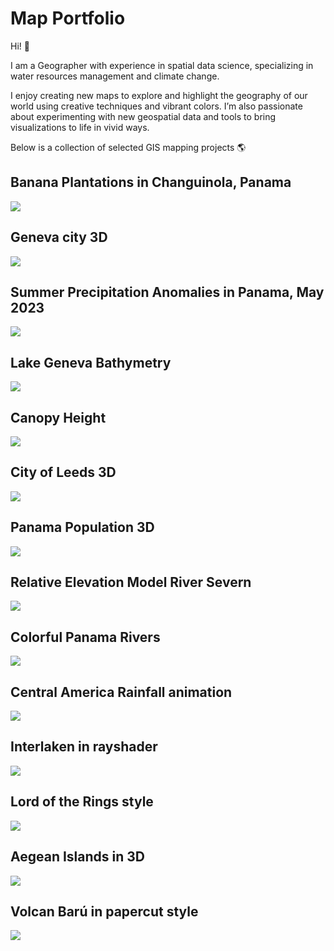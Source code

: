 <head>
  <link rel="stylesheet" type="text/css" href="{{ '/assets/custom.css' | relative_url }}">
</head>

# Map Portfolio
Hi! 🌴

I am a Geographer with experience in spatial data science, specializing in water resources management and climate change.

I enjoy creating new maps to explore and highlight the geography of our world using creative techniques and vibrant colors. I’m also passionate about experimenting with new geospatial data and tools to bring visualizations to life in vivid ways. 

Below is a collection of selected GIS mapping projects 🌎


## Banana Plantations in Changuinola, Panama
![](assets/bananas.png)

## Geneva city 3D
![](assets/gva_render11.png)

## Summer Precipitation Anomalies in Panama, May 2023
![](assets/pcp_anom23.png)

## Lake Geneva Bathymetry
![](assets/lake_Gneva.png)

## Canopy Height
![](assets/canopy_height.png)

## City of Leeds 3D
![](assets/leeds_3d.png)

## Panama Population 3D
![](assets/population_3D.png)

## Relative Elevation Model River Severn
![](assets/REM_severn1.jpg)

## Colorful Panama Rivers
![](assets/panama_rivers.png)

## Central America Rainfall animation
![](assets/Rain_gif.gif)

## Interlaken in rayshader
![](assets/interlaken.png)

## Lord of the Rings style
![](assets/LOTR.png)

## Aegean Islands in 3D
![](assets/aegean_islands_compressed.png)

## Volcan Barú in papercut style
![](assets/volcan_baru.png)

<script>
document.addEventListener("scroll", function() {
    var header = document.querySelector("header"); // Selects the header
    if (header) {
        if (window.scrollY > 50) {
            header.classList.add("hide"); // Hide when scrolling down
        } else {
            header.classList.remove("hide"); // Show when scrolling up
        }
    }
});
</script>

